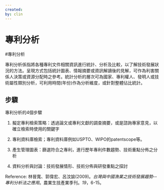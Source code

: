 ```yaml
---
created: 
by: clin
---
```

# 專利分析           

#專利分析 


專利分析係指將各種專利文件相關資訊進行統計、分析及比較，以了解技術發展狀況的方法。呈現方式包括統計圖表、情報摘要或資訊解讀後的見解，可作為利害關係人決策或資源分配時之參考。統計分析的層次可為國家、專利權人、發明人或技術屬性類別分析，可利用時間(年份)作為分析維度，或針對整體佔比統計。

## 步驟
專利分析的4個步驟

1. 擬定專利檢索策略：透過論文或專利文獻的調查摘要，或是諮詢專家意見，以確立檢索時使用的關鍵字

2. 專利資料庫檢索；專利資料庫例如USPTO、WIPO的patentscope等。

3. 產生管理圖表：篩選符合之專利，進行歷年專利件數趨勢、技術重點分佈之分析

4. 資料分析與討論：技術發展情形、技術分佈與研發重點之探討


Reference:
林晉寬、郭偉宏、呂汶諭(2009)。*台灣與中國漁業之技術發展趨勢--專利分析法之應用*。農業生技產業季刊。*19*，6-15。